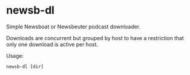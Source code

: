 # newsb-dl

Simple Newsboat or Newsbeuter podcast downloader.

Downloads are concurrent but grouped by host to have a restriction that only one download is active per host.

Usage:

    newsb-dl [dir]
